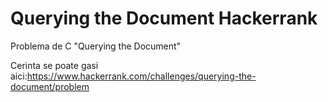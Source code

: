 # Querying the Document Hackerrank
Problema de C "Querying the Document"

Cerinta se poate gasi aici:https://www.hackerrank.com/challenges/querying-the-document/problem
